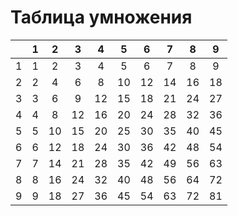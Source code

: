 # Таблица умножения

|   | 1 | 2 | 3 | 4 | 5 | 6 | 7 | 8 | 9 |
|---|:-:|:-:|:-:|:-:|:-:|:-:|:-:|:-:|:-:|
| 1 | 1 | 2 | 3 | 4 | 5 | 6 | 7 | 8 | 9 |
| 2 | 2 | 4 | 6 | 8 | 10| 12| 14| 16| 18|
| 3 | 3 | 6 | 9 | 12| 15| 18| 21| 24| 27|
| 4 | 4 | 8 | 12| 16| 20| 24| 28| 32| 36|
| 5 | 5 | 10| 15| 20| 25| 30| 35| 40| 45|
| 6 | 6 | 12| 18| 24| 30| 36| 42| 48| 54|
| 7 | 7 | 14| 21| 28| 35| 42| 49| 56| 63|
| 8 | 8 | 16| 24| 32| 40| 48| 56| 64| 72|
| 9 | 9 | 18| 27| 36| 45| 54| 63| 72| 81|
